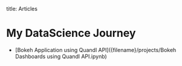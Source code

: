 title: Articles

My DataScience Journey
======================
* [Bokeh Application using Quandl API]({filename}/projects/Bokeh Dashboards using Quandl API.ipynb)

